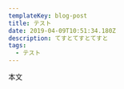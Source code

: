 ```yaml
---
templateKey: blog-post
title: テスト
date: 2019-04-09T10:51:34.180Z
description: てすとてすとてすと
tags:
  - テスト
---
```

本文
